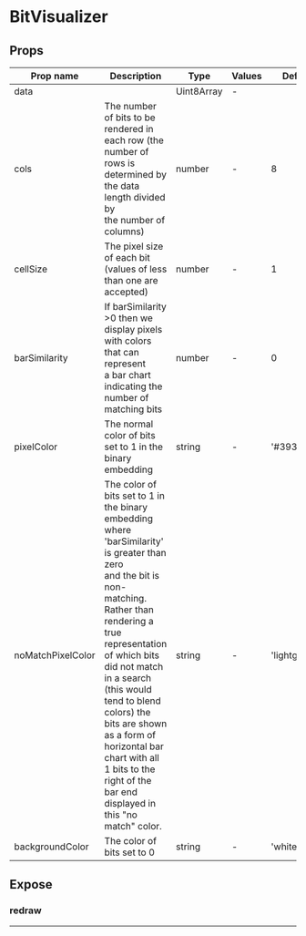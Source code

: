 # BitVisualizer

## Props

| Prop name         | Description                                                                                                                                                                                                                                                                                                                                                                                           | Type       | Values | Default     |
| ----------------- | ----------------------------------------------------------------------------------------------------------------------------------------------------------------------------------------------------------------------------------------------------------------------------------------------------------------------------------------------------------------------------------------------------- | ---------- | ------ | ----------- |
| data              |                                                                                                                                                                                                                                                                                                                                                                                                       | Uint8Array | -      |             |
| cols              | The number of bits to be rendered in each row (the number of rows is determined by the data length divided by<br/>the number of columns)                                                                                                                                                                                                                                                              | number     | -      | 8           |
| cellSize          | The pixel size of each bit (values of less than one are accepted)                                                                                                                                                                                                                                                                                                                                     | number     | -      | 1           |
| barSimilarity     | If barSimilarity &gt;0 then we display pixels with colors that can represent<br/>a bar chart indicating the number of matching bits                                                                                                                                                                                                                                                                   | number     | -      | 0           |
| pixelColor        | The normal color of bits set to 1 in the binary embedding                                                                                                                                                                                                                                                                                                                                             | string     | -      | '#3937f18c' |
| noMatchPixelColor | The color of bits set to 1 in the binary embedding where 'barSimilarity' is greater than zero<br/>and the bit is non-matching.<br/>Rather than rendering a true representation of which bits did not match in a search (this would<br/>tend to blend colors) the bits are shown as a form of horizontal bar chart with all<br/>1 bits to the right of the bar end displayed in this "no match" color. | string     | -      | 'lightgray' |
| backgroundColor   | The color of bits set to 0                                                                                                                                                                                                                                                                                                                                                                            | string     | -      | 'white'     |

## Expose

### redraw

>

---
